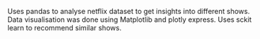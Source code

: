 Uses pandas to analyse netflix dataset to get insights into different shows.
Data visualisation was done using Matplotlib and plotly express.
Uses sckit learn to recommend similar shows.
